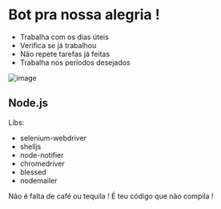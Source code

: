 # Bot pra nossa alegria !

* Trabalha com os dias úteis
* Verifica se já trabalhou
* Não repete tarefas já feitas
* Trabalha nos períodos desejados

![image](https://user-images.githubusercontent.com/53544613/94591361-5ddedc80-025e-11eb-8664-da0159fa2748.png)


## Node.js

Libs:

* selenium-webdriver
* shelljs
* node-notifier 
* chromedriver
* blessed 
* nodemailer

Não é falta de café ou tequila !
É teu código que não compila !
